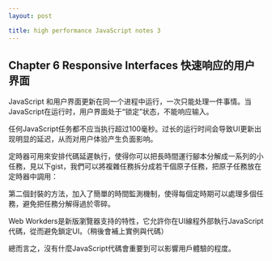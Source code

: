 ```yaml
---
layout: post

title: high performance JavaScript notes 3
---
```


## Chapter 6 Responsive Interfaces 快速响应的用户界面

JavaScript 和用户界面更新在同一个进程中运行，一次只能处理一件事情。当JavaScript在运行时，用户界面处于“锁定”状态，不能响应输入。

任何JavaScript任务都不应当执行超过100毫秒。过长的运行时间会导致UI更新出现明显的延迟，从而对用户体验产生负面影响。

定時器可用來安排代碼延遲執行，使得你可以把長時間運行腳本分解成一系列的小任務，見以下gist，我們可以將複雜任務拆分成若干個原子任務，把原子任務放在定時器中調用：

<script src="https://gist.github.com/3549691.js?file=multiStep.js"></script>

第二個封裝的方法，加入了簡單的時間監測機制，使得每個定時期可以處理多個任務，避免把任務分解得過於零碎。

Web Workders是新版瀏覽器支持的特性，它允許你在UI線程外部執行JavaScript代碼，從而避免鎖定UI。（稍後會補上實例與代碼）

總而言之，沒有什麼JavaScript代碼會重要到可以影響用戶體驗的程度。